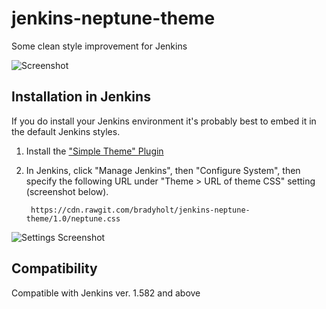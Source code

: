 # jenkins-neptune-theme

Some clean style improvement for Jenkins

![Screenshot](https://raw.githubusercontent.com/bradyholt/jenkins-neptune-theme/master/doc/dashboard-screenshot.png)

## Installation in Jenkins

If you do install your Jenkins environment it's probably best to embed it in
the default Jenkins styles.

1. Install the ["Simple Theme" Plugin](https://wiki.jenkins-ci.org/display/JENKINS/Simple+Theme+Plugin)

3. In Jenkins, click "Manage Jenkins", then "Configure System", then specify
   the following URL under "Theme > URL of theme CSS" setting (screenshot below).

        https://cdn.rawgit.com/bradyholt/jenkins-neptune-theme/1.0/neptune.css
		
![Settings Screenshot](https://raw.githubusercontent.com/bradyholt/jenkins-neptune-theme/master/doc/settings-page.png)

## Compatibility

Compatible with Jenkins ver. 1.582 and above
